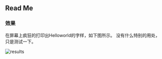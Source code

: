 ## Read Me

### 效果

在屏幕上疯狂的打印出Helloworld的字样，如下图所示。 没有什么特别的用处，只是测试一下。

![results](E:\iceory\github-project\LearningCPlusPlus\helloworld-print\fig\results.png)

